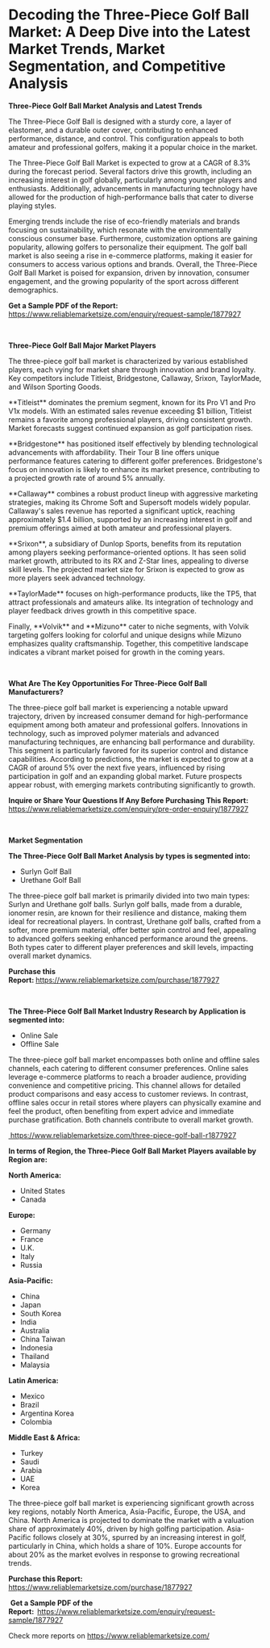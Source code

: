 <p><h1>Decoding the Three-Piece Golf Ball Market: A Deep Dive into the Latest Market Trends, Market Segmentation, and Competitive Analysis</h1></p><p><strong>Three-Piece Golf Ball Market Analysis and Latest Trends</strong></p>
<p><p>The Three-Piece Golf Ball is designed with a sturdy core, a layer of elastomer, and a durable outer cover, contributing to enhanced performance, distance, and control. This configuration appeals to both amateur and professional golfers, making it a popular choice in the market.</p><p>The Three-Piece Golf Ball Market is expected to grow at a CAGR of 8.3% during the forecast period. Several factors drive this growth, including an increasing interest in golf globally, particularly among younger players and enthusiasts. Additionally, advancements in manufacturing technology have allowed for the production of high-performance balls that cater to diverse playing styles.</p><p>Emerging trends include the rise of eco-friendly materials and brands focusing on sustainability, which resonate with the environmentally conscious consumer base. Furthermore, customization options are gaining popularity, allowing golfers to personalize their equipment. The golf ball market is also seeing a rise in e-commerce platforms, making it easier for consumers to access various options and brands. Overall, the Three-Piece Golf Ball Market is poised for expansion, driven by innovation, consumer engagement, and the growing popularity of the sport across different demographics.</p></p>
<p><strong>Get a Sample PDF of the Report:&nbsp;</strong> <a href="https://www.reliablemarketsize.com/enquiry/request-sample/1877927?utm_campaign=2528&utm_medium=2&utm_source=Github&utm_content=ia&utm_term=05042025&utm_id=three-piece-golf-ball">https://www.reliablemarketsize.com/enquiry/request-sample/1877927</a></p>
<p>&nbsp;</p>
<p><strong>Three-Piece Golf Ball Major Market Players</strong></p>
<p><p>The three-piece golf ball market is characterized by various established players, each vying for market share through innovation and brand loyalty. Key competitors include Titleist, Bridgestone, Callaway, Srixon, TaylorMade, and Wilson Sporting Goods.</p><p>**Titleist** dominates the premium segment, known for its Pro V1 and Pro V1x models. With an estimated sales revenue exceeding $1 billion, Titleist remains a favorite among professional players, driving consistent growth. Market forecasts suggest continued expansion as golf participation rises.</p><p>**Bridgestone** has positioned itself effectively by blending technological advancements with affordability. Their Tour B line offers unique performance features catering to different golfer preferences. Bridgestone's focus on innovation is likely to enhance its market presence, contributing to a projected growth rate of around 5% annually.</p><p>**Callaway** combines a robust product lineup with aggressive marketing strategies, making its Chrome Soft and Supersoft models widely popular. Callaway's sales revenue has reported a significant uptick, reaching approximately $1.4 billion, supported by an increasing interest in golf and premium offerings aimed at both amateur and professional players.</p><p>**Srixon**, a subsidiary of Dunlop Sports, benefits from its reputation among players seeking performance-oriented options. It has seen solid market growth, attributed to its RX and Z-Star lines, appealing to diverse skill levels. The projected market size for Srixon is expected to grow as more players seek advanced technology.</p><p>**TaylorMade** focuses on high-performance products, like the TP5, that attract professionals and amateurs alike. Its integration of technology and player feedback drives growth in this competitive space.</p><p>Finally, **Volvik** and **Mizuno** cater to niche segments, with Volvik targeting golfers looking for colorful and unique designs while Mizuno emphasizes quality craftsmanship. Together, this competitive landscape indicates a vibrant market poised for growth in the coming years.</p></p>
<p>&nbsp;</p>
<p><strong>What Are The Key Opportunities For Three-Piece Golf Ball Manufacturers?</strong></p>
<p><p>The three-piece golf ball market is experiencing a notable upward trajectory, driven by increased consumer demand for high-performance equipment among both amateur and professional golfers. Innovations in technology, such as improved polymer materials and advanced manufacturing techniques, are enhancing ball performance and durability. This segment is particularly favored for its superior control and distance capabilities. According to predictions, the market is expected to grow at a CAGR of around 5% over the next five years, influenced by rising participation in golf and an expanding global market. Future prospects appear robust, with emerging markets contributing significantly to growth.</p></p>
<p><strong>Inquire or Share Your Questions If Any Before Purchasing This Report:</strong> <a href="https://www.reliablemarketsize.com/enquiry/pre-order-enquiry/1877927?utm_campaign=2528&utm_medium=2&utm_source=Github&utm_content=ia&utm_term=05042025&utm_id=three-piece-golf-ball">https://www.reliablemarketsize.com/enquiry/pre-order-enquiry/1877927</a></p>
<p>&nbsp;</p>
<p><strong>Market Segmentation</strong></p>
<p><strong>The Three-Piece Golf Ball Market Analysis by types is segmented into:</strong></p>
<p><ul><li>Surlyn Golf Ball</li><li>Urethane Golf Ball</li></ul></p>
<p><p>The three-piece golf ball market is primarily divided into two main types: Surlyn and Urethane golf balls. Surlyn golf balls, made from a durable, ionomer resin, are known for their resilience and distance, making them ideal for recreational players. In contrast, Urethane golf balls, crafted from a softer, more premium material, offer better spin control and feel, appealing to advanced golfers seeking enhanced performance around the greens. Both types cater to different player preferences and skill levels, impacting overall market dynamics.</p></p>
<p><strong>Purchase this Report:&nbsp;</strong><a href="https://www.reliablemarketsize.com/purchase/1877927?utm_campaign=2528&utm_medium=2&utm_source=Github&utm_content=ia&utm_term=05042025&utm_id=three-piece-golf-ball">https://www.reliablemarketsize.com/purchase/1877927</a></p>
<p>&nbsp;</p>
<p><strong>The Three-Piece Golf Ball Market Industry Research by Application is segmented into:</strong></p>
<p><ul><li>Online Sale</li><li>Offline Sale</li></ul></p>
<p><p>The three-piece golf ball market encompasses both online and offline sales channels, each catering to different consumer preferences. Online sales leverage e-commerce platforms to reach a broader audience, providing convenience and competitive pricing. This channel allows for detailed product comparisons and easy access to customer reviews. In contrast, offline sales occur in retail stores where players can physically examine and feel the product, often benefiting from expert advice and immediate purchase gratification. Both channels contribute to overall market growth.</p></p>
<p><a href="https://www.reliablemarketsize.com/three-piece-golf-ball-r1877927?utm_campaign=2528&utm_medium=2&utm_source=Github&utm_content=ia&utm_term=05042025&utm_id=three-piece-golf-ball">&nbsp;https://www.reliablemarketsize.com/three-piece-golf-ball-r1877927</a></p>
<p><strong>In terms of Region, the Three-Piece Golf Ball Market Players available by Region are:</strong></p>
<p>
    <p> <strong> North America: </strong>
        <ul>
            <li>United States</li>
            <li>Canada</li>
        </ul>
        </p> 
    <p> <strong> Europe: </strong>
        <ul>
            <li>Germany</li>
            <li>France</li>
            <li>U.K.</li>
            <li>Italy</li>
            <li>Russia</li>
        </ul>
        </p> 
    <p> <strong> Asia-Pacific: </strong>
        <ul>
            <li>China</li>
            <li>Japan</li>
            <li>South Korea</li>
            <li>India</li>
            <li>Australia</li>
            <li>China Taiwan</li>
            <li>Indonesia</li>
            <li>Thailand</li>
            <li>Malaysia</li>
        </ul>
        </p> 
    <p> <strong> Latin America: </strong>
        <ul>
            <li>Mexico</li>
            <li>Brazil</li>
            <li>Argentina Korea</li>
            <li>Colombia</li>
        </ul>
        </p> 
    <p> <strong> Middle East & Africa: </strong>
        <ul>
            <li>Turkey</li>
            <li>Saudi</li>
            <li>Arabia</li>
            <li>UAE</li>
            <li>Korea</li>
        </ul>
    </p>
    </p>
<p><p>The three-piece golf ball market is experiencing significant growth across key regions, notably North America, Asia-Pacific, Europe, the USA, and China. North America is projected to dominate the market with a valuation share of approximately 40%, driven by high golfing participation. Asia-Pacific follows closely at 30%, spurred by an increasing interest in golf, particularly in China, which holds a share of 10%. Europe accounts for about 20% as the market evolves in response to growing recreational trends.</p></p>
<p><strong>Purchase this Report: </strong><a href="https://www.reliablemarketsize.com/purchase/1877927?utm_campaign=2528&utm_medium=2&utm_source=Github&utm_content=ia&utm_term=05042025&utm_id=three-piece-golf-ball">https://www.reliablemarketsize.com/purchase/1877927</a></p>
<p>&nbsp;<strong>Get a Sample PDF of the Report:&nbsp;&nbsp;</strong><a href="https://www.reliablemarketsize.com/enquiry/request-sample/1877927?utm_campaign=2528&utm_medium=2&utm_source=Github&utm_content=ia&utm_term=05042025&utm_id=three-piece-golf-ball">https://www.reliablemarketsize.com/enquiry/request-sample/1877927</a></p>
<p><strong></strong></p>
<p>Check more reports on <a href="https://www.reliablemarketsize.com/?utm_campaign=2528&utm_medium=2&utm_source=Github&utm_content=ia&utm_term=05042025&utm_id=three-piece-golf-ball">https://www.reliablemarketsize.com/</a></p>